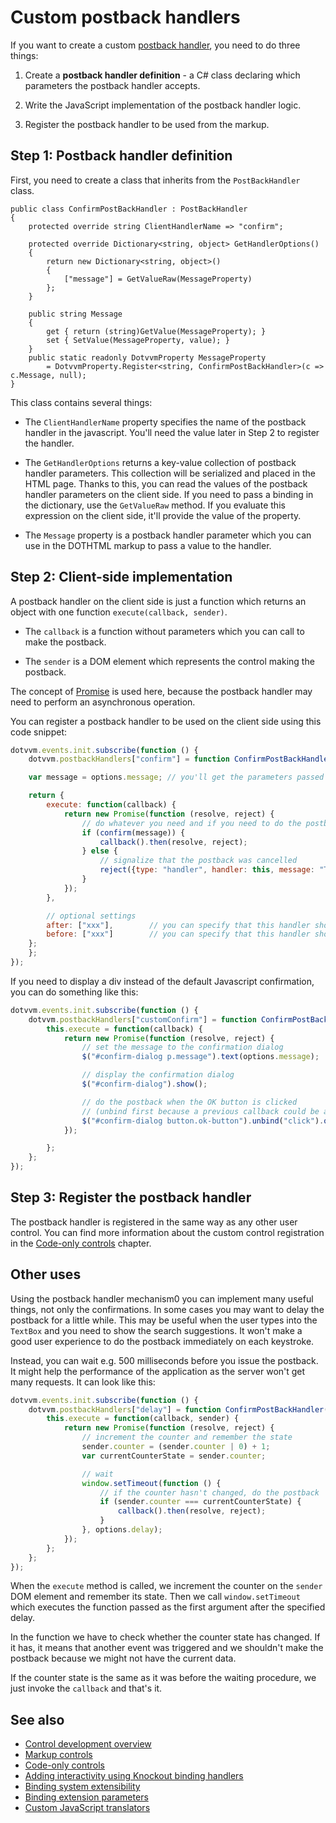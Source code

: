 # Custom postback handlers

If you want to create a custom [postback handler](~/pages/concepts/respond-to-user-actions/postback-handlers), you need to do three things:

1. Create a **postback handler definition** - a C# class declaring which parameters the postback handler accepts.

2. Write the JavaScript implementation of the postback handler logic.

3. Register the postback handler to be used from the markup.

## Step 1: Postback handler definition

First, you need to create a class that inherits from the `PostBackHandler` class.

```CSHARP
public class ConfirmPostBackHandler : PostBackHandler
{
    protected override string ClientHandlerName => "confirm";

    protected override Dictionary<string, object> GetHandlerOptions()
    {
        return new Dictionary<string, object>()
        {
            ["message"] = GetValueRaw(MessageProperty)
        };
    }

    public string Message
    {
        get { return (string)GetValue(MessageProperty); }
        set { SetValue(MessageProperty, value); }
    }
    public static readonly DotvvmProperty MessageProperty
        = DotvvmProperty.Register<string, ConfirmPostBackHandler>(c => c.Message, null);	
}
```

This class contains several things:

* The `ClientHandlerName` property specifies the name of the postback handler in the javascript. You'll need the value later in Step 2 to register the handler.

* The `GetHandlerOptions` returns a key-value collection of postback handler parameters. This collection will be serialized and placed in the HTML page. Thanks to this, you can read the values of the postback handler parameters on the client side. If you need to pass a binding in the dictionary, use the `GetValueRaw` method. If you evaluate this expression on the client side, it'll provide the value of the property.

* The `Message` property is a postback handler parameter which you can use in the DOTHTML markup to pass a value to the handler.

## Step 2: Client-side implementation

A postback handler on the client side is just a function which returns an object with one function `execute(callback, sender)`. 

* The `callback` is a function without parameters which you can call to make the postback.

* The `sender` is a DOM element which represents the control making the postback.

The concept of [Promise](https://developer.mozilla.org/en-US/docs/Web/JavaScript/Reference/Global_Objects/Promise) is used here, because the postback handler may need to perform an asynchronous operation.

You can register a postback handler to be used on the client side using this code snippet:

```JAVASCRIPT
dotvvm.events.init.subscribe(function () {
    dotvvm.postbackHandlers["confirm"] = function ConfirmPostBackHandler(options) {

    var message = options.message; // you'll get the parameters passed to the handler in the options object

    return {
        execute: function(callback) {
            return new Promise(function (resolve, reject) {
                // do whatever you need and if you need to do the postback, invoke the 'callback()' function
                if (confirm(message)) {
                    callback().then(resolve, reject);
                } else {
                    // signalize that the postback was cancelled
                    reject({type: "handler", handler: this, message: "The postback was aborted by user."});
                }
            });
        },

        // optional settings
        after: ["xxx"],        // you can specify that this handler should be launched after some other handler
        before: ["xxx"]        // you can specify that this handler should be launched before some other handler
    };
    };
});
```

If you need to display a div instead of the default Javascript confirmation, you can do something like this:

```JAVASCRIPT
dotvvm.events.init.subscribe(function () {
    dotvvm.postbackHandlers["customConfirm"] = function ConfirmPostBackHandler(options) {
        this.execute = function(callback) {
            return new Promise(function (resolve, reject) {
                // set the message to the confirmation dialog
                $("#confirm-dialog p.message").text(options.message);

                // display the confirmation dialog
                $("#confirm-dialog").show();

                // do the postback when the OK button is clicked
                // (unbind first because a previous callback could be attached to the event)
                $("#confirm-dialog button.ok-button").unbind("click").on("click", function() { callback().then(resolve, reject) });
            });

        };
    };
});
```

## Step 3: Register the postback handler

The postback handler is registered in the same way as any other user control. You can find more information about the custom 
control registration in the [Code-only controls](code-only-controls) chapter.

## Other uses

Using the postback handler mechanism0 you can implement many useful things, not only the confirmations. In some cases you may want to delay the postback for a little while. This may be useful when the user types into the `TextBox` and you need to show the search suggestions. It won't make a good user experience to do the postback immediately on each keystroke. 

Instead, you can wait e.g. 500 milliseconds before you issue the postback. It might help the performance of the application as the server won't get
many requests. It can look like this:

```JAVASCRIPT
dotvvm.events.init.subscribe(function () {
    dotvvm.postbackHandlers["delay"] = function ConfirmPostBackHandler(options) {
        this.execute = function(callback, sender) {
            return new Promise(function (resolve, reject) {
                // increment the counter and remember the state
                sender.counter = (sender.counter | 0) + 1;
                var currentCounterState = sender.counter;

                // wait
                window.setTimeout(function () {
                    // if the counter hasn't changed, do the postback
                    if (sender.counter === currentCounterState) {
                        callback().then(resolve, reject);
                    }
                }, options.delay);
            });
        };
    };
});
```

When the `execute` method is called, we increment the counter on the `sender` DOM element and remember its state. Then we call `window.setTimeout` which executes the function passed as the first argument after the specified delay.

In the function we have to check whether the counter state has changed. If it has, it means that another event was triggered and we shouldn't make the postback because we might not have the current data.

If the counter state is the same as it was before the waiting procedure, we just invoke the `callback` and that's it.

## See also

* [Control development overview](overview)
* [Markup controls](markup-controls)
* [Code-only controls](code-only-controls)
* [Adding interactivity using Knockout binding handlers](interactivity)
* [Binding system extensibility](binding-extensibility)
* [Binding extension parameters](binding-extension-parameters)
* [Custom JavaScript translators](custom-javascript-translators)
